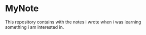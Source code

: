 # MyNote
This repository contains with the notes i wrote when i was learning something i am interested in.

